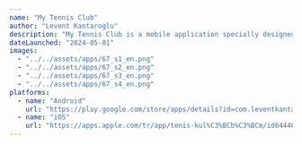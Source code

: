 ```yaml
---
name: "My Tennis Club"
author: "Levent Kantaroglu"
description: "My Tennis Club is a mobile application specially designed for tennis enthusiasts. This application, which I designed to make the tennis experiences of tennis lovers more enjoyable and efficient, appeals to players of all levels."
dateLaunched: "2024-05-01"
images:
  - "../../assets/apps/67_s1_en.png"
  - "../../assets/apps/67_s2_en.png"
  - "../../assets/apps/67_s3_en.png"
  - "../../assets/apps/67_s4_en.png"
platforms:
  - name: "Android"
    url: "https://play.google.com/store/apps/details?id=com.leventkantaroglu.mytennisclub"
  - name: "iOS"
    url: "https://apps.apple.com/tr/app/tenis-kul%C3%BCb%C3%BCm/id6444663288"
---
```

